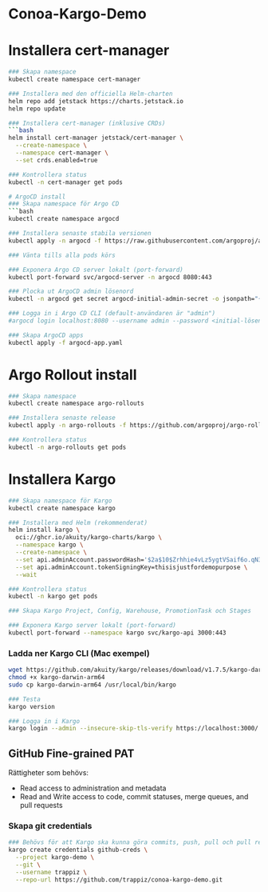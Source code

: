 # Conoa-Kargo-Demo


# Installera cert-manager
```bash
### Skapa namespace
kubectl create namespace cert-manager

### Installera med den officiella Helm-charten
helm repo add jetstack https://charts.jetstack.io
helm repo update

### Installera cert-manager (inklusive CRDs)
```bash
helm install cert-manager jetstack/cert-manager \
  --create-namespace \
  --namespace cert-manager \
  --set crds.enabled=true

### Kontrollera status
kubectl -n cert-manager get pods

# ArgoCD install
### Skapa namespace för Argo CD
```bash
kubectl create namespace argocd

### Installera senaste stabila versionen
kubectl apply -n argocd -f https://raw.githubusercontent.com/argoproj/argo-cd/stable/manifests/install.yaml

### Vänta tills alla pods körs

### Exponera Argo CD server lokalt (port-forward)
kubectl port-forward svc/argocd-server -n argocd 8080:443

### Plocka ut ArgoCD admin lösenord
kubectl -n argocd get secret argocd-initial-admin-secret -o jsonpath="{.data.password}" | base64 -d && echo

### Logga in i Argo CD CLI (default-användaren är "admin")
#argocd login localhost:8080 --username admin --password <initial-lösenord>

### Skapa ArgoCD apps
kubectl apply -f argocd-app.yaml
```



# Argo Rollout install
```bash
### Skapa namespace
kubectl create namespace argo-rollouts

### Installera senaste release
kubectl apply -n argo-rollouts -f https://github.com/argoproj/argo-rollouts/releases/latest/download/install.yaml

### Kontrollera status
kubectl -n argo-rollouts get pods
```


# Installera Kargo

```bash
### Skapa namespace för Kargo
kubectl create namespace kargo

### Installera med Helm (rekommenderat)
helm install kargo \
  oci://ghcr.io/akuity/kargo-charts/kargo \
  --namespace kargo \
  --create-namespace \
  --set api.adminAccount.passwordHash='$2a$10$Zrhhie4vLz5ygtVSaif6o.qN36jgs6vjtMBdM6yrU1FOeiAAMMxOm' \
  --set api.adminAccount.tokenSigningKey=thisisjustfordemopurpose \
  --wait

### Kontrollera status
kubectl -n kargo get pods

### Skapa Kargo Project, Config, Warehouse, PromotionTask och Stages

### Exponera Kargo server lokalt (port-forward)
kubectl port-forward --namespace kargo svc/kargo-api 3000:443
```

### Ladda ner Kargo CLI (Mac exempel)
```bash
wget https://github.com/akuity/kargo/releases/download/v1.7.5/kargo-darwin-arm64
chmod +x kargo-darwin-arm64
sudo cp kargo-darwin-arm64 /usr/local/bin/kargo

### Testa
kargo version

### Logga in i Kargo
kargo login --admin --insecure-skip-tls-verify https://localhost:3000/
```
## GitHub Fine-grained PAT
Rättigheter som behövs:
- Read access to administration and metadata
- Read and Write access to code, commit statuses, merge queues, and pull requests

### Skapa git credentials
```bash
### Behövs för att Kargo ska kunna göra commits, push, pull och pull requests
kargo create credentials github-creds \
  --project kargo-demo \
  --git \
  --username trappiz \
  --repo-url https://github.com/trappiz/conoa-kargo-demo.git
```
